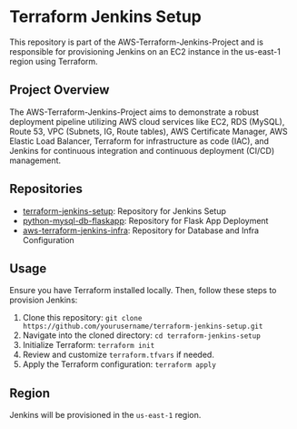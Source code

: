 # Terraform Jenkins Setup

This repository is part of the AWS-Terraform-Jenkins-Project and is responsible for provisioning Jenkins on an EC2 instance in the us-east-1 region using Terraform.

## Project Overview

The AWS-Terraform-Jenkins-Project aims to demonstrate a robust deployment pipeline utilizing AWS cloud services like EC2, RDS (MySQL), Route 53, VPC (Subnets, IG, Route tables), AWS Certificate Manager, AWS Elastic Load Balancer, Terraform for infrastructure as code (IAC), and Jenkins for continuous integration and continuous deployment (CI/CD) management.

## Repositories

- [terraform-jenkins-setup](https://github.com/Luv7k/terraform-jenkins-setup): Repository for Jenkins Setup
- [python-mysql-db-flaskapp](https://github.com/Luv7k/python-mysql-db-flaskapp): Repository for Flask App Deployment
- [aws-terraform-jenkins-infra](https://github.com/Luv7k/aws-terraform-jenkins-infra.git): Repository for Database and Infra Configuration

## Usage

Ensure you have Terraform installed locally. Then, follow these steps to provision Jenkins:

1. Clone this repository: `git clone https://github.com/yourusername/terraform-jenkins-setup.git`
2. Navigate into the cloned directory: `cd terraform-jenkins-setup`
3. Initialize Terraform: `terraform init`
4. Review and customize `terraform.tfvars` if needed.
5. Apply the Terraform configuration: `terraform apply`

## Region
Jenkins will be provisioned in the `us-east-1` region.

